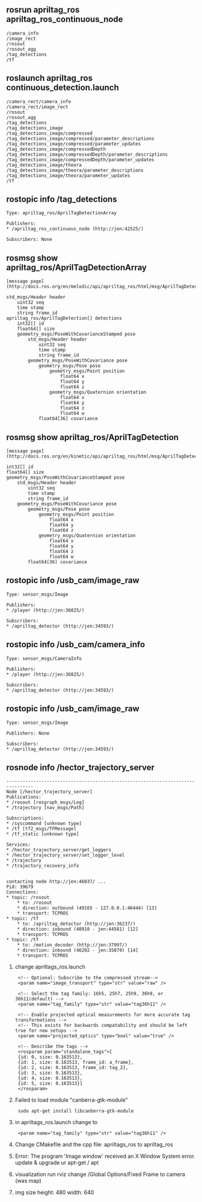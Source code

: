 ## rosrun apriltag_ros apriltag_ros_continuous_node
    /camera_info
    /image_rect
    /rosout
    /rosout_agg
    /tag_detections
    /tf

## roslaunch apriltag_ros continuous_detection.launch
    /camera_rect/camera_info
    /camera_rect/image_rect
    /rosout
    /rosout_agg
    /tag_detections
    /tag_detections_image
    /tag_detections_image/compressed
    /tag_detections_image/compressed/parameter_descriptions
    /tag_detections_image/compressed/parameter_updates
    /tag_detections_image/compressedDepth
    /tag_detections_image/compressedDepth/parameter_descriptions
    /tag_detections_image/compressedDepth/parameter_updates
    /tag_detections_image/theora
    /tag_detections_image/theora/parameter_descriptions
    /tag_detections_image/theora/parameter_updates
    /tf

## rostopic info /tag_detections
    Type: apriltag_ros/AprilTagDetectionArray

    Publishers: 
    * /apriltag_ros_continuous_node (http://jen:42525/)

    Subscribers: None


## rosmsg show apriltag_ros/AprilTagDetectionArray 
    [message page](http://docs.ros.org/en/melodic/api/apriltag_ros/html/msg/AprilTagDetectionArray.html)
    
    std_msgs/Header header
        uint32 seq
        time stamp
        string frame_id
    apriltag_ros/AprilTagDetection[] detections
        int32[] id
        float64[] size
        geometry_msgs/PoseWithCovarianceStamped pose
            std_msgs/Header header
                uint32 seq
                time stamp
                string frame_id
            geometry_msgs/PoseWithCovariance pose
                geometry_msgs/Pose pose
                    geometry_msgs/Point position
                        float64 x
                        float64 y
                        float64 z
                    geometry_msgs/Quaternion orientation
                        float64 x
                        float64 y
                        float64 z
                        float64 w
                float64[36] covariance

## rosmsg show apriltag_ros/AprilTagDetection
    [message page](http://docs.ros.org/en/kinetic/api/apriltag_ros/html/msg/AprilTagDetection.html)

    int32[] id
    float64[] size
    geometry_msgs/PoseWithCovarianceStamped pose
        std_msgs/Header header
            uint32 seq
            time stamp
            string frame_id
        geometry_msgs/PoseWithCovariance pose
            geometry_msgs/Pose pose
                geometry_msgs/Point position
                    float64 x
                    float64 y
                    float64 z
                geometry_msgs/Quaternion orientation
                    float64 x
                    float64 y
                    float64 z
                    float64 w
            float64[36] covariance
## rostopic info /usb_cam/image_raw
    Type: sensor_msgs/Image

    Publishers: 
    * /player (http://jen:36825/)

    Subscribers: 
    * /apriltag_detector (http://jen:34593/)


## rostopic info /usb_cam/camera_info 
    Type: sensor_msgs/CameraInfo

    Publishers: 
    * /player (http://jen:36825/)

    Subscribers: 
    * /apriltag_detector (http://jen:34593/)

## rostopic info /usb_cam/image_raw
    Type: sensor_msgs/Image

    Publishers: None

    Subscribers: 
    * /apriltag_detector (http://jen:34593/)

## rosnode info /hector_trajectory_server 
    --------------------------------------------------------------------------------
    Node [/hector_trajectory_server]
    Publications: 
    * /rosout [rosgraph_msgs/Log]
    * /trajectory [nav_msgs/Path]

    Subscriptions: 
    * /syscommand [unknown type]
    * /tf [tf2_msgs/TFMessage]
    * /tf_static [unknown type]

    Services: 
    * /hector_trajectory_server/get_loggers
    * /hector_trajectory_server/set_logger_level
    * /trajectory
    * /trajectory_recovery_info


    contacting node http://jen:46037/ ...
    Pid: 39679
    Connections:
    * topic: /rosout
        * to: /rosout
        * direction: outbound (49165 - 127.0.0.1:46444) [13]
        * transport: TCPROS
    * topic: /tf
        * to: /apriltag_detector (http://jen:36237/)
        * direction: inbound (40910 - jen:44581) [12]
        * transport: TCPROS
    * topic: /tf
        * to: /motion_decoder (http://jen:37997/)
        * direction: inbound (46202 - jen:35879) [14]
        * transport: TCPROS



1. change apriltags_ros.launch 
    <launch>
    <node pkg="apriltag_ros" type="apriltag_ros_continuous_node" name="apriltag_detector" output="screen">
        <!-- Remap topic required by the node to custom topics -->
        <remap from="image_rect" to="/usb_cam/image_raw" />
        <remap from="camera_info" to="/usb_cam/camera_info" />

        <!-- Optional: Subscribe to the compressed stream-->
        <param name="image_transport" type="str" value="raw" />

        <!-- Select the tag family: 16h5, 25h7, 25h9, 36h9, or 36h11(default) -->
        <param name="tag_family" type="str" value="tag36h11" />

        <!-- Enable projected optical measurements for more accurate tag transformations -->
        <!-- This exists for backwards compatability and should be left true for new setups -->
        <param name="projected_optics" type="bool" value="true" />

        <!-- Describe the tags -->
        <rosparam param="standalone_tags">[
        {id: 0, size: 0.163513},
        {id: 1, size: 0.163513, frame_id: a_frame},
        {id: 2, size: 0.163513, frame_id: tag_2},
        {id: 3, size: 0.163513},
        {id: 4, size: 0.163513},
        {id: 5, size: 0.163513}]
        </rosparam>
    </node>
    </launch>





2. Failed to load module "canberra-gtk-module"

        sudo apt-get install libcanberra-gtk-module

3. in apriltags_ros.launch change to 

        <param name="tag_family" type="str" value="tag36h11" />

4. Change CMakefile and the cpp file: apriltags_ros to apriltag_ros

5. Error: The program 'Image window' received an X Window System error.
    update & upgrade ur apt-get / apt

6. visualization 
    run rviz
    change /Global Options/Fixed Frame to camera (was map)


7. img size 
    height: 480
    width: 640

